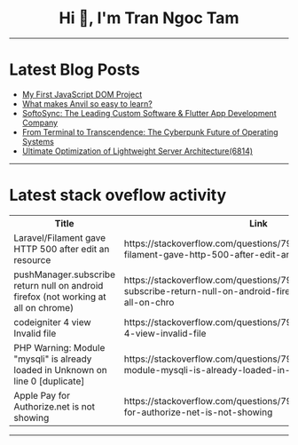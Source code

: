 <h1 align="center">Hi 👋, I'm Tran Ngoc Tam</h1>

---

# Latest Blog Posts 
<!-- BLOG-POST-LIST:START -->
- [My First JavaScript DOM Project](https://dev.to/demestrine/my-first-javascript-dom-project-e58)
- [What makes Anvil so easy to learn?](https://dev.to/anvil/what-makes-anvil-so-easy-to-learn-3ggi)
- [SoftoSync: The Leading Custom Software &amp; Flutter App Development Company](https://dev.to/softosync/softosync-the-leading-custom-software-flutter-app-development-company-4hkn)
- [From Terminal to Transcendence: The Cyberpunk Future of Operating Systems](https://dev.to/voidos/from-terminal-to-transcendence-the-cyberpunk-future-of-operating-systems-4eip)
- [Ultimate Optimization of Lightweight Server Architecture&lpar;6814&rpar;](https://dev.to/member_214bcde5/ultimate-optimization-of-lightweight-server-architecture6814-4i81)
<!-- BLOG-POST-LIST:END -->

---

# Latest stack oveflow activity
<table>
  <tr><th>Title</th><th>Link</th></tr>
  <!-- STACKOVERFLOW:START --><tr><td>Laravel/Filament gave HTTP 500 after edit an resource</td><td>https://stackoverflow.com/questions/79706004/laravel-filament-gave-http-500-after-edit-an-resource</td></tr><tr><td>pushManager.subscribe return null on android firefox &lpar;not working at all on chrome&rpar;</td><td>https://stackoverflow.com/questions/79705987/pushmanager-subscribe-return-null-on-android-firefox-not-working-at-all-on-chro</td></tr><tr><td>codeigniter 4 view Invalid file</td><td>https://stackoverflow.com/questions/79705862/codeigniter-4-view-invalid-file</td></tr><tr><td>PHP Warning: Module &quot;mysqli&quot; is already loaded in Unknown on line 0 [duplicate]</td><td>https://stackoverflow.com/questions/79705829/php-warning-module-mysqli-is-already-loaded-in-unknown-on-line-0</td></tr><tr><td>Apple Pay for Authorize.net is not showing</td><td>https://stackoverflow.com/questions/79705750/apple-pay-for-authorize-net-is-not-showing</td></tr><!-- STACKOVERFLOW:END -->
</table>

---


